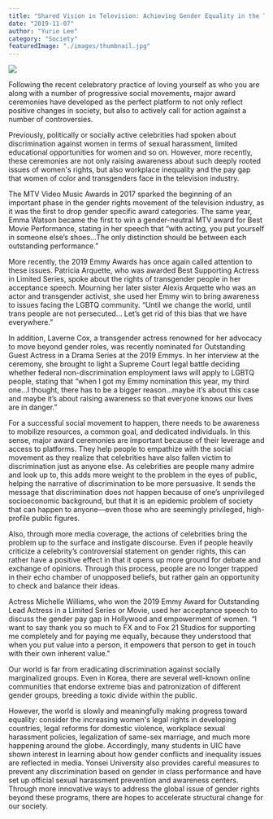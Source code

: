 ```yaml
---
title: "Shared Vision in Television: Achieving Gender Equality in the Television Industry"
date: "2019-11-07"
author: "Yurie Lee"
category: "Society"
featuredImage: "./images/thumbnail.jpg"
---
```


![](/images/thumbnail.jpg)

Following the recent celebratory practice of loving yourself as who you are along with a number of progressive social movements, major award ceremonies have developed as the perfect platform to not only reflect positive changes in society, but also to actively call for action against a number of controversies.

Previously, politically or socially active celebrities had spoken about discrimination against women in terms of sexual harassment, limited educational opportunities for women and so on. However, more recently, these ceremonies are not only raising awareness about such deeply rooted issues of women's rights, but also workplace inequality and the pay gap that women of color and transgenders face in the television industry.

The MTV Video Music Awards in 2017 sparked the beginning of an important phase in the gender rights movement of the television industry, as it was the first to drop gender specific award categories. The same year, Emma Watson became the first to win a gender-neutral MTV award for Best Movie Performance, stating in her speech that “with acting, you put yourself in someone else’s shoes…The only distinction should be between each outstanding performance.”

More recently, the 2019 Emmy Awards has once again called attention to these issues. Patricia Arquette, who was awarded Best Supporting Actress in Limited Series, spoke about the rights of transgender people in her acceptance speech. Mourning her later sister Alexis Arquette who was an actor and transgender activist, she used her Emmy win to bring awareness to issues facing the LGBTQ community. “Until we change the world, until trans people are not persecuted… Let’s get rid of this bias that we have everywhere.”

In addition, Laverne Cox, a transgender actress renowned for her advocacy to move beyond gender roles, was recently nominated for Outstanding Guest Actress in a Drama Series at the 2019 Emmys. In her interview at the ceremony, she brought to light a Supreme Court legal battle deciding whether federal non-discrimination employment laws will apply to LGBTQ people, stating that “when I got my Emmy nomination this year, my third one…I thought, there has to be a bigger reason…maybe it’s about this case and maybe it’s about raising awareness so that everyone knows our lives are in danger.”

For a successful social movement to happen, there needs to be awareness to mobilize resources, a common goal, and dedicated individuals. In this sense, major award ceremonies are important because of their leverage and access to platforms. They help people to empathize with the social movement as they realize that celebrities have also fallen victim to discrimination just as anyone else. As celebrities are people many admire and look up to, this adds more weight to the problem in the eyes of public, helping the narrative of discrimination to be more persuasive. It sends the message that discrimination does not happen because of one’s unprivileged socioeconomic background, but that it is an epidemic problem of society that can happen to anyone—even those who are seemingly privileged, high-profile public figures.

Also, through more media coverage, the actions of celebrities bring the problem up to the surface and instigate discourse. Even if people heavily criticize a celebrity’s controversial statement on gender rights, this can rather have a positive effect in that it opens up more ground for debate and exchange of opinions. Through this process, people are no longer trapped in their echo chamber of unopposed beliefs, but rather gain an opportunity to check and balance their ideas.

Actress Michelle Williams, who won the 2019 Emmy Award for Outstanding Lead Actress in a Limited Series or Movie, used her acceptance speech to discuss the gender pay gap in Hollywood and empowerment of women. “I want to say thank you so much to FX and to Fox 21 Studios for supporting me completely and for paying me equally, because they understood that when you put value into a person, it empowers that person to get in touch with their own inherent value."

Our world is far from eradicating discrimination against socially marginalized groups. Even in Korea, there are several well-known online communities that endorse extreme bias and patronization of different gender groups, breeding a toxic divide within the public.

However, the world is slowly and meaningfully making progress toward equality: consider the increasing women's legal rights in developing countries, legal reforms for domestic violence, workplace sexual harassment policies, legalization of same-sex marriage, and much more happening around the globe. Accordingly, many students in UIC have shown interest in learning about how gender conflicts and inequality issues are reflected in media. Yonsei University also provides careful measures to prevent any discrimination based on gender in class performance and have set up official sexual harassment prevention and awareness centers. Through more innovative ways to address the global issue of gender rights beyond these programs, there are hopes to accelerate structural change for our society.
